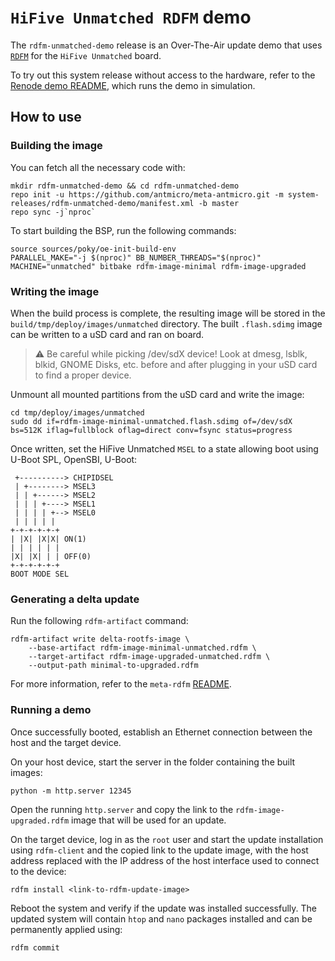 # `HiFive Unmatched RDFM` demo

The `rdfm-unmatched-demo` release is an Over-The-Air update demo that uses [`RDFM`](https://github.com/antmicro/rdfm) for the `HiFive Unmatched` board.

To try out this system release without access to the hardware, refer to the [Renode demo README](./renode/README.md), which runs the demo in simulation.

## How to use

### Building the image
You can fetch all the necessary code with:
```
mkdir rdfm-unmatched-demo && cd rdfm-unmatched-demo
repo init -u https://github.com/antmicro/meta-antmicro.git -m system-releases/rdfm-unmatched-demo/manifest.xml -b master
repo sync -j`nproc`
```

To start building the BSP, run the following commands:
```
source sources/poky/oe-init-build-env
PARALLEL_MAKE="-j $(nproc)" BB_NUMBER_THREADS="$(nproc)" MACHINE="unmatched" bitbake rdfm-image-minimal rdfm-image-upgraded
```

### Writing the image
When the build process is complete, the resulting image will be stored in the `build/tmp/deploy/images/unmatched` directory.
The built `.flash.sdimg` image can be written to a uSD card and ran on board.
> :warning: Be careful while picking /dev/sdX device! Look at dmesg, lsblk, blkid, GNOME Disks, etc.
> before and after plugging in your uSD card to find a proper device.

Unmount all mounted partitions from the uSD card and write the image:
```
cd tmp/deploy/images/unmatched
sudo dd if=rdfm-image-minimal-unmatched.flash.sdimg of=/dev/sdX bs=512K iflag=fullblock oflag=direct conv=fsync status=progress
```

Once written, set the HiFive Unmatched `MSEL` to a state allowing boot using U-Boot SPL, OpenSBI, U-Boot:
```
 +----------> CHIPIDSEL
 | +--------> MSEL3
 | | +------> MSEL2
 | | | +----> MSEL1
 | | | | +--> MSEL0
 | | | | |
+-+-+-+-+-+
| |X| |X|X| ON(1)
| | | | | |
|X| |X| | | OFF(0)
+-+-+-+-+-+
BOOT MODE SEL
```

### Generating a delta update

Run the following `rdfm-artifact` command:

```
rdfm-artifact write delta-rootfs-image \
    --base-artifact rdfm-image-minimal-unmatched.rdfm \
    --target-artifact rdfm-image-upgraded-unmatched.rdfm \
    --output-path minimal-to-upgraded.rdfm
```

For more information, refer to the `meta-rdfm` [README](../../meta-rdfm/README.md#how-to-use).

### Running a demo
Once successfully booted, establish an Ethernet connection between the host and the target device.

On your host device, start the server in the folder containing the built images:
```
python -m http.server 12345
```

Open the running `http.server` and copy the link to the `rdfm-image-upgraded.rdfm` image that will be used for an update.

On the target device, log in as the `root` user and start the update installation using `rdfm-client` and the copied link to the update image, with the host address replaced with the IP address of the host interface used to connect to the device:
```
rdfm install <link-to-rdfm-update-image>
```

Reboot the system and verify if the update was installed successfully.
The updated system will contain `htop` and `nano` packages installed and can be permanently applied using:
```
rdfm commit
```
